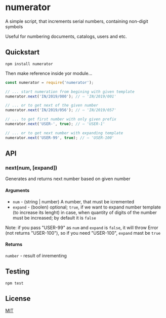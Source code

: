 
# numerator #

A simple script, that increments serial numbers, containing non-digit symbols

Useful for numbering documents, catalogs, users and etc.

## Quickstart

```shell
npm install numerator
```

Then make reference inside yor module...

```javascript
const numerator = require('numerator');

// ... start numeration from begining with given template
numerator.next('IN/2019/000'); // ⇨ 'IN/2019/001'

// ... or to get next of the given number
numerator.next('IN/2019/056'); // ⇨ 'IN/2019/057'

// ... to get first number with only given prefix
numerator.next('USER-', true); // ⇨ 'USER-1'

// ... or to get next number with expanding template
numerator.next('USER-99', true); // ⇨ 'USER-100'

```

## API

### next(num, [expand])

Generates and returns next number based on given number

#### Arguments

* `num` - (string | number) A number, that must be icremented
* `expand` - (boolen) optional; `true`, if we want to expand number template (to increase its lenght) in case, when quantity of digits of the number must be increased; by default it is `false`

Note: if you pass "USER-99" as `num` and `expand` is `false`, it will throw Error (not returns "USER-100"), so if you need "USER-100", `expand` mast be `true`

#### Returns 
`number` - result of inrementing

## Testing

```shell
npm test
```

## License

[MIT](./LICENSE)